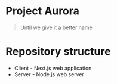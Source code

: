 # Project Aurora

> Until we give it a better name

# Repository structure

- Client - Next.js web application
- Server - Node.js web server
